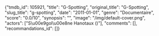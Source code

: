 {"tmdb_id": 105921, "title": "G-Spotting", "original_title": "G-Spotting", "slug_title": "g-spotting", "date": "2011-01-01", "genre": "Documentaire", "score": "0.0/10", "synopsis": "", "image": "/img/default-cover.png", "actors": ["S\u00e9gol\u00e8ne Hanotaux ()"], "comments": [], "recommandations_id": []}